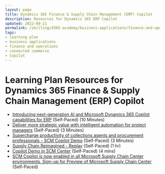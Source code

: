 ```yaml
---
layout: page
title: Dynamics 365 Finance & Supply Chain Management (ERP) Copilot
description: Resources for Dynamics 365 ERP Copilot
updated: 2022-09-21
permalink: /skilling/d365-academy/business-applications/finance-and-operations/Dynamics365-ERP-copilot
tags:
- learning plan
- business applications
- finance and operations
- connected commerce
- Copilot
---
```


# Learning Plan Resources for Dynamics 365 Finance & Supply Chain Management (ERP) Copilot

* [Introducing next-generation AI and Microsoft Dynamics 365 Copilot capabilities for ERP](https://cloudblogs.microsoft.com/dynamics365/bdm/2023/06/15/introducing-next-generation-ai-and-microsoft-dynamics-365-copilot-capabilities-for-erp/) (Self-Paced) (10 Minutes)
* [Deliver more strategic value with intelligent automation for project managers](https://www.microsoft.com/en-us/videoplayer/embed/RW15m5N) (Self-Paced) (3 Minutes)
* [Supercharge productivity of collections agents and procurement professionals - SCM Copilot Demo](https://www.microsoft.com/en-us/videoplayer/embed/RW166Cl) (Self-Paced) (3 Minutes)
* [Supply Chain Reimagined - Replay](https://info.microsoft.com/ww-supply-chain-reimagined-on-demand.html?lcid=en-us) (Self-Paced) (1 hr)
* [Copilot Demo in SCM Center](https://www.microsoft.com/en-us/videoplayer/embed/RE5cpVI) (Self-Paced) (4 mins)
* [SCM Copilot is now enabled in all Microsoft Supply Chain Center environments. Sign-up for Preview of Microsoft Supply Chain Center](https://dynamics.microsoft.com/en-us/supply-chain/supply-chain-center/free-preview/) (Self-Paced)